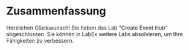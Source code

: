 # Zusammenfassung

Herzlichen Glückwunsch! Sie haben das Lab "Create Event Hub" abgeschlossen. Sie können in LabEx weitere Labs absolvieren, um Ihre Fähigkeiten zu verbessern.

